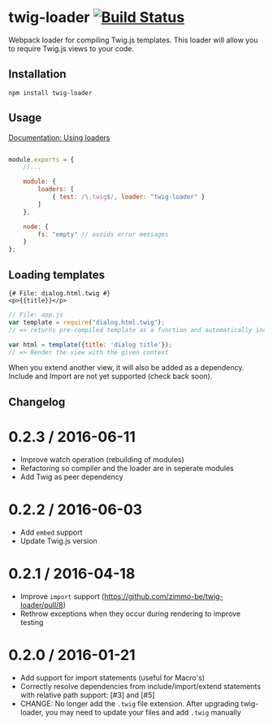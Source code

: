# twig-loader [![Build Status](https://travis-ci.org/zimmo-be/twig-loader.svg)](https://travis-ci.org/zimmo-be/twig-loader)
Webpack loader for compiling Twig.js templates. This loader will allow you to require Twig.js views to your code.

## Installation

`npm install twig-loader`

## Usage

[Documentation: Using loaders](http://webpack.github.io/docs/using-loaders.html?branch=master)

``` javascript

module.exports = {
    //...

    module: {
        loaders: [
            { test: /\.twig$/, loader: "twig-loader" }
        ]
    },

    node: {
        fs: "empty" // avoids error messages
    }
};
```

## Loading templates

```twig
{# File: dialog.html.twig #}
<p>{{title}}</p>
```

```javascript
// File: app.js
var template = require("dialog.html.twig");
// => returns pre-compiled template as a function and automatically includes Twig.js to your project

var html = template({title: 'dialog title'});
// => Render the view with the given context

```

When you extend another view, it will also be added as a dependency. Include and Import are not yet supported (check back soon).

## Changelog
0.2.3 / 2016-06-11
==================
 * Improve watch operation (rebuilding of modules)
 * Refactoring so compiler and the loader are in seperate modules
 * Add Twig as peer dependency

0.2.2 / 2016-06-03
==================

 * Add `embed` support
 * Update Twig.js version

0.2.1 / 2016-04-18
==================

* Improve `import` support (https://github.com/zimmo-be/twig-loader/pull/8)
* Rethrow exceptions when they occur during rendering to improve testing

0.2.0 / 2016-01-21
==================

* Add support for import statements (useful for Macro's)
* Correctly resolve dependencies from include/import/extend statements with relative path support: [\#3] and [\#5]
* CHANGE: No longer add the `.twig` file extension. After upgrading twig-loader, you may need to update your files and add `.twig` manually

